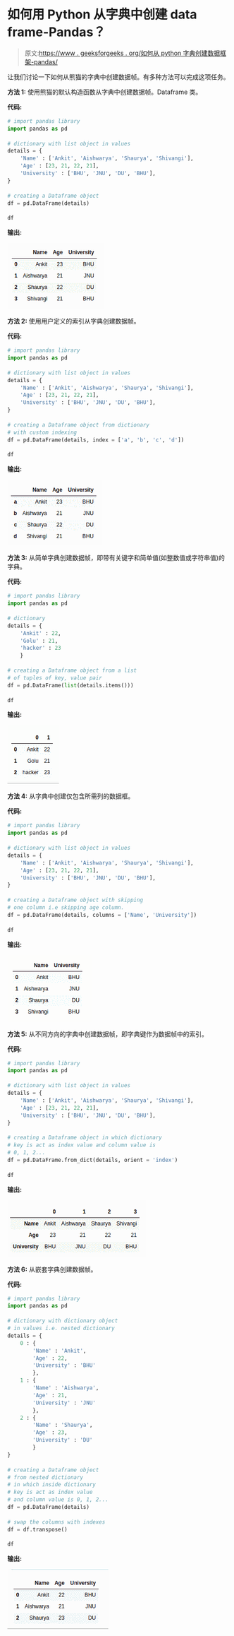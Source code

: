 # 如何用 Python 从字典中创建 data frame-Pandas？

> 原文:[https://www . geeksforgeeks . org/如何从 python 字典创建数据框架-pandas/](https://www.geeksforgeeks.org/how-to-create-dataframe-from-dictionary-in-python-pandas/)

让我们讨论一下如何从熊猫的字典中创建数据帧。有多种方法可以完成这项任务。

**方法 1:** 使用熊猫的默认构造函数从字典中创建数据帧。Dataframe 类。

**代码:**

```py
# import pandas library
import pandas as pd

# dictionary with list object in values
details = {
    'Name' : ['Ankit', 'Aishwarya', 'Shaurya', 'Shivangi'],
    'Age' : [23, 21, 22, 21],
    'University' : ['BHU', 'JNU', 'DU', 'BHU'],
}

# creating a Dataframe object 
df = pd.DataFrame(details)

df
```

**输出:**

![pandas-create-dataframe-1](img/c90a29d34e1954a9de11b9b854bf5d32.png)

**方法 2:** 使用用户定义的索引从字典创建数据帧。

**代码:**

```py
# import pandas library
import pandas as pd

# dictionary with list object in values
details = {
    'Name' : ['Ankit', 'Aishwarya', 'Shaurya', 'Shivangi'],
    'Age' : [23, 21, 22, 21],
    'University' : ['BHU', 'JNU', 'DU', 'BHU'],
}

# creating a Dataframe object from dictionary 
# with custom indexing
df = pd.DataFrame(details, index = ['a', 'b', 'c', 'd'])

df
```

**输出:**

![pandas-create-dataframe-2](img/ebafa80e93c45b6f30393d153b6156f7.png)

**方法 3:** 从简单字典创建数据帧，即带有关键字和简单值(如整数值或字符串值)的字典。

**代码:**

```py
# import pandas library
import pandas as pd

# dictionary
details = {
    'Ankit' : 22,
    'Golu' : 21,
    'hacker' : 23
    }

# creating a Dataframe object from a list 
# of tuples of key, value pair
df = pd.DataFrame(list(details.items()))

df
```

**输出:**

![pandas-create-dataframe-3](img/a6b3e1cfadf65c33bb0628d4395eb7a6.png)

**方法 4:** 从字典中创建仅包含所需列的数据框。

**代码:**

```py
# import pandas library
import pandas as pd

# dictionary with list object in values
details = {
    'Name' : ['Ankit', 'Aishwarya', 'Shaurya', 'Shivangi'],
    'Age' : [23, 21, 22, 21],
    'University' : ['BHU', 'JNU', 'DU', 'BHU'],
}

# creating a Dataframe object with skipping 
# one column i.e skipping age column.
df = pd.DataFrame(details, columns = ['Name', 'University'])

df
```

**输出:**

![pandas-create-dataframe-4](img/581665f9141049ec2fde95e382d22a8d.png)

**方法 5:** 从不同方向的字典中创建数据帧，即字典键作为数据帧中的索引。

**代码:**

```py
# import pandas library
import pandas as pd

# dictionary with list object in values
details = {
    'Name' : ['Ankit', 'Aishwarya', 'Shaurya', 'Shivangi'],
    'Age' : [23, 21, 22, 21],
    'University' : ['BHU', 'JNU', 'DU', 'BHU'],
}

# creating a Dataframe object in which dictionary
# key is act as index value and column value is
# 0, 1, 2...
df = pd.DataFrame.from_dict(details, orient = 'index')

df
```

**输出:**

![pandas-create-dataframe-5](img/3d378db2f65b043345617ed32a202198.png)

**方法 6:** 从嵌套字典创建数据帧。

**代码:**

```py
# import pandas library
import pandas as pd

# dictionary with dictionary object
# in values i.e. nested dictionary
details = { 
    0 : {
        'Name' : 'Ankit',
        'Age' : 22,
        'University' : 'BHU'
        },
    1 : {
        'Name' : 'Aishwarya',
        'Age' : 21,
        'University' : 'JNU'
        },
    2 : {
        'Name' : 'Shaurya',
        'Age' : 23,
        'University' : 'DU'
        }
}

# creating a Dataframe object
# from nested dictionary
# in which inside dictionary
# key is act as index value
# and column value is 0, 1, 2...
df = pd.DataFrame(details)

# swap the columns with indexes
df = df.transpose()

df
```

**输出:**

![pandas-create-dataframe-6](img/48a1d3ba97826bffbcaadb7b76e98d95.png)